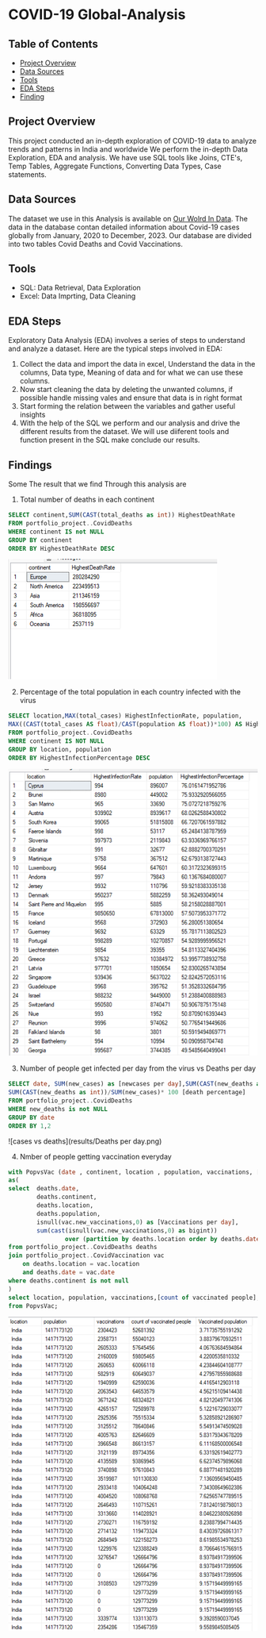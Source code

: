 ﻿# COVID-19 Global-Analysis

## Table of Contents
- [Project Overview](#Project-Overview)
- [Data Sources](#Data-Sources)
- [Tools](#Tools)
- [EDA Steps](#EDA-steps)
- [Finding](findings)

## Project Overview
This project conducted an in-depth exploration of COVID-19 data to analyze trends and patterns in India and worldwide
We perform the in-depth Data Exploration, EDA and analysis. We have use SQL tools like Joins, CTE's, Temp Tables, Aggregate Functions, Converting Data Types, Case statements.


## Data Sources
The dataset we use in this Analysis is available on [Our Wolrd In Data](https://ourworldindata.org/covid-deaths). The data in the database contan detailed information  about Covid-19 cases globally from  January, 2020 to December, 2023. Our database are divided into two tables Covid Deaths and Covid Vaccinations.


## Tools
* SQL: Data Retrieval, Data Exploration
* Excel: Data Imprting, Data Cleaning


## EDA Steps
Exploratory Data Analysis (EDA) involves a series of steps to understand and analyze a dataset. Here are the typical steps involved in EDA:
1. Collect the data and import the data in excel, Understand the data in the columns, Data type, Meaning of data and for what we can use these columns.
2. Now start cleaning the data by deleting the unwanted columns, if possible handle missing vales and ensure that data is in right format
3. Start forming the relation between the variables and gather useful insights
4. With the help of the SQL we perform and our analysis and drive the different results from the dataset. We will use diiferent tools and function present in the SQL make conclude our results.


## Findings
Some The result that we find Through this analysis are  
1. Total number of deaths in each continent
```sql
SELECT continent,SUM(CAST(total_deaths as int)) HighestDeathRate
FROM portfolio_project..CovidDeaths
WHERE continent IS not NULL 
GROUP BY continent
ORDER BY HighestDeathRate DESC
```
![deaths in each continent](results/continent.png)

2. Percentage of the total population in each country infected with the virus
```sql
SELECT location,MAX(total_cases) HighestInfectionRate, population,
MAX((CAST(total_cases AS float)/CAST(population AS float))*100) AS HighestInfectionPercentage
FROM portfolio_project..CovidDeaths
WHERE continent IS NOT NULL
GROUP BY location, population
ORDER BY HighestInfectionPercentage DESC
```
![infection rate](results/infected.png)


3. Number of people get infected per day from the virus vs Deaths per day
```sql
SELECT date, SUM(new_cases) as [newcases per day],SUM(CAST(new_deaths as int)) [deaths per day],
SUM(CAST(new_deaths as int))/SUM(new_cases)* 100 [death percentage]
FROM portfolio_project..CovidDeaths 
WHERE new_deaths is not NULL
GROUP BY date
ORDER BY 1,2
```
![cases vs deaths](results/Deaths per day.png)



4. Nmber of people getting vaccination everyday
```sql
with PopvsVac (date , continent, location , population, vaccinations, [count of vaccinated people])
as(
select	deaths.date, 
		deaths.continent, 
		deaths.location,
		deaths.population, 
		isnull(vac.new_vaccinations,0) as [Vaccinations per day], 
		sum(cast(isnull(vac.new_vaccinations,0) as bigint))
				over (partition by deaths.location order by deaths.date,deaths.location) as [count of vaccinated people]
from portfolio_project..CovidDeaths deaths
join portfolio_project..CovidVaccination vac
	on deaths.location = vac.location
	and deaths.date = vac.date
where deaths.continent is not null
)
select location, population, vaccinations,[count of vaccinated people], ([count of vaccinated people]/population)*100 as [Vaccinated population]
from PopvsVac;
```
![Vaccination done](results/vaccination.png)


